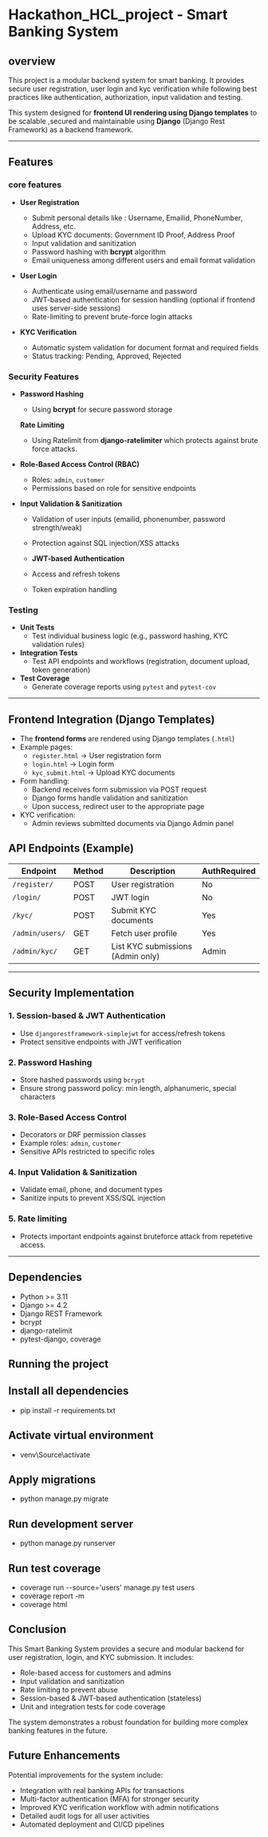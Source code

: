 # Hackathon_HCL_project - Smart Banking System

## overview
This project is a modular backend system for smart banking. It provides secure user registration, user login  and kyc verification while following best practices like authentication, authorization, input validation and testing.

This system designed  for **frontend UI rendering using Django templates** to be scalable ,secured and maintainable using **Django** (Django Rest Framework) as a backend framework.

--- 

## Features

### **core features**
- **User Registration**
    - Submit personal details like : Username, Emailid, PhoneNumber, Address, etc.
    - Upload KYC documents: Government ID Proof, Address Proof 
    - Input validation and sanitization
    - Password hashing with **bcrypt** algorithm
    - Email uniqueness among different users and email format validation

- **User Login**
  - Authenticate using email/username and password
  - JWT-based authentication for session handling (optional if frontend uses server-side sessions)
  - Rate-limiting to prevent brute-force login attacks

- **KYC Verification**
    - Automatic system validation for document format and required fields
    - Status tracking: Pending, Approved, Rejected

### **Security Features**

- **Password Hashing**
  - Using **bcrypt** for secure password storage

  **Rate Limiting**
  - Using Ratelimit from **django-ratelimiter** which protects against brute force attacks.

- **Role-Based Access Control (RBAC)**
  - Roles: `admin`, `customer`
  - Permissions based on role for sensitive endpoints

- **Input Validation & Sanitization**
  - Validation of user inputs (emailid, phonenumber, password strength/weak)
  - Protection against SQL injection/XSS attacks

  - **JWT-based Authentication**
  - Access and refresh tokens
  - Token expiration handling

### **Testing**
- **Unit Tests**
  - Test individual business logic (e.g., password hashing, KYC validation rules)
- **Integration Tests**
  - Test API endpoints and workflows (registration, document upload, token generation)
- **Test Coverage**
  - Generate coverage reports using `pytest` and `pytest-cov`

---

## Frontend Integration (Django Templates)

- The **frontend forms** are rendered using Django templates (`.html`)  
- Example pages:
  - `register.html` → User registration form
  - `login.html` → Login form
  - `kyc_submit.html` → Upload KYC documents
- Form handling:
  - Backend receives form submission via POST request
  - Django forms handle validation and sanitization
  - Upon success, redirect user to the appropriate page
- KYC verification:
  - Admin reviews submitted documents via Django Admin panel

## API Endpoints (Example)

| Endpoint                      | Method | Description                             | AuthRequired |
|-------------------------------|--------|-----------------------------------------|--------------|
| `/register/`            | POST   | User registration                       |No            |
| `/login/`               | POST   | JWT login                               |No            |
| `/kyc/`                 | POST   | Submit KYC documents                    |Yes           |
| `/admin/users/`             | GET    | Fetch user profile                      |Yes           |
| `/admin/kyc/`           | GET    | List KYC submissions (Admin only)       |Admin         |

---

## Security Implementation

### 1. Session-based & JWT Authentication
- Use `djangorestframework-simplejwt` for access/refresh tokens
- Protect sensitive endpoints with JWT verification

### 2. Password Hashing
- Store hashed passwords using `bcrypt`
- Ensure strong password policy: min length, alphanumeric, special characters

### 3. Role-Based Access Control
- Decorators or DRF permission classes
- Example roles: `admin`, `customer`
- Sensitive APIs restricted to specific roles

### 4. Input Validation & Sanitization
- Validate email, phone, and document types
- Sanitize inputs to prevent XSS/SQL injection

### 5. Rate limiting
 - Protects important endpoints against bruteforce attack from repetetive access.

---

## Dependencies
- Python >= 3.11
- Django >= 4.2
- Django REST Framework
- bcrypt
- django-ratelimit
- pytest-django, coverage

## Running the project

## Install all dependencies
- pip install -r requirements.txt

## Activate virtual environment
- venv\Source\activate

## Apply migrations
- python manage.py migrate

## Run development server
- python manage.py runserver

## Run test coverage
 - coverage run --source='users' manage.py test users
 - coverage report -m
 - coverage html

## Conclusion

This Smart Banking System provides a secure and modular backend for user registration, login, and KYC submission. It includes:

- Role-based access for customers and admins
- Input validation and sanitization
- Rate limiting to prevent abuse
- Session-based & JWT-based authentication (stateless)
- Unit and integration tests for code coverage

The system demonstrates a robust foundation for building more complex banking features in the future.

## Future Enhancements

Potential improvements for the system include:

- Integration with real banking APIs for transactions
- Multi-factor authentication (MFA) for stronger security
- Improved KYC verification workflow with admin notifications
- Detailed audit logs for all user activities
- Automated deployment and CI/CD pipelines
